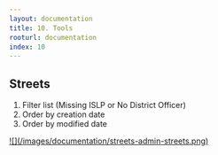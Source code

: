 ```yaml
---
layout: documentation
title: 10. Tools
rooturl: documentation
index: 10
---
```


## Streets

1. Filter list (Missing ISLP or No District Officer)
2. Order by creation date
3. Order by modified date

<a href="/images/documentation/streets-admin-streets.png" data-gallery="enabled">
![](/images/documentation/streets-admin-streets.png)
</a>